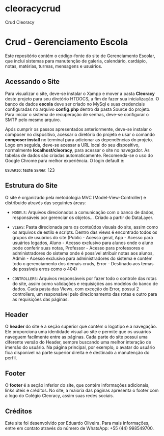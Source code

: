 # cleoracycrud
Crud Cleoracy

# Crud - Gerenciamento Escola

Este repositório contém o código-fonte do site de Gerenciamento Escolar, que inclui sistemas para manutenção de galeria, calendário, cardápio, notas, matérias, turmas, mensagens e usuários.

## Acessando o Site

Para visualizar o site, deve-se instalar o Xampp e  mover a pasta **Cleoracy** deste projeto para seu diretório HTDOCS, a fim de fazer sua inicialização. O banco de dados **escola** deve ser criado no MySql e suas credenciais configuradas no arquivo **config.php** dentro da pasta Source do projeto. Para iniciar o sistema de recuperação de senhas, deve-se configurar o SMTP pelo mesmo arquivo.

Após cumprir os passos apresentados anteriormente, deve-se instalar o composer no dispositivo, acessar o diretório do projeto e usar o comando **composer install** no terminal para adicionar as dependências do projeto. Logo em seguida, deve-se acessar a URL local do seu dispositivo, normalmente **localhost/cleoracy**, para acessar o site no navegador. As tabelas de dados são criadas automaticamente. Recomenda-se o uso do Google Chrome para melhor experiência. O login default é: 

`USUARIO`: teste
`SENHA`: 123

## Estrutura do Site

O site é organizado pela metodologia MVC (Model-View-Controller) e distribuido através das seguintes áreas:

- `MODELS`: Arquivos direcionados a comunicação com o banco de dados, responsáveis por gerenciar os objetos... Criado a partir do DataLayer.

- `VIEWS`: Pasta direcionada para os conteúdos visuais do site, assim como os arquivos de estilo e scripts. Dentro das views é encontrado todos os grupos de usuários do site (Public - Acesso geral, App - Acesso para usuários logados, Aluno - Acesso exclusivo para alunos onde o aluno pode conferir suas notas, Professor - Acesso para professores e administradores do sistema onde é possível atribuir notas aos alunos, Admin - Acesso exclusivo para administradores do sistema e contém todo o gerenciamento dos demais cruds, Error - Destinado aos temas de possíveis erros como o 404)

- `CONTROLLERS`: Arquivos responsáveis por fazer todo o controle das rotas do site, assim como validações e requisições aos modelos do banco de dados. Cada pasta das Views, com exceção do Error, possui 2 controllers, um responsável pelo direcionamento das rotas e outro para as requisições das páginas.

## Header

O **header** do site é a seção superior que contém o logotipo e a navegação. Ele proporciona uma identidade visual ao site e permite que os usuários naveguem facilmente entre as páginas. Cada parte do site possui uma diferente versão do Header, sempre buscando uma melhor interação de imersão do usuário. Na página principal, por exemplo, o avatar do usuário fica disponível na parte superior direita e é destinado a manutenção do perfil.

## Footer

O **footer** é a seção inferior do site, que contém informações adicionais, links úteis e créditos. No site, a maioria das páginas apresenta o footer com a logo do Colégio Cleoracy, assim suas redes sociais.

## Créditos

Este site foi desenvolvido por Eduardo Oliveira. Para mais informações, entre em contato através do número de WhatsApp: +55 (44) 998549700.
